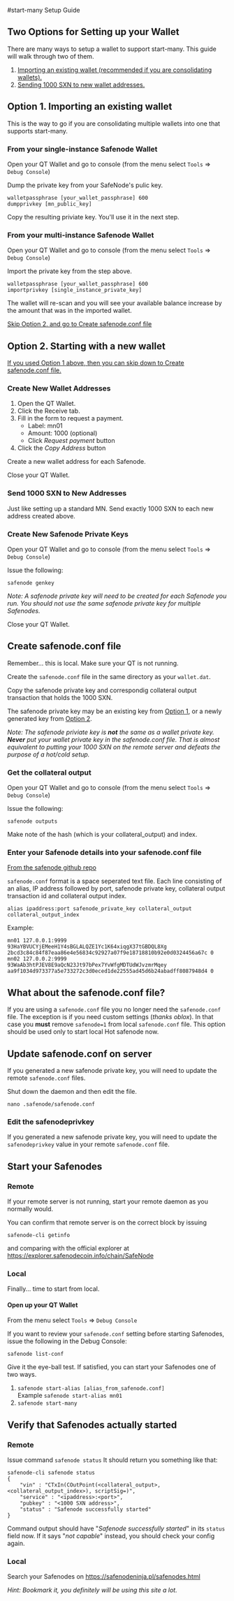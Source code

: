 #start-many Setup Guide

## Two Options for Setting up your Wallet
There are many ways to setup a wallet to support start-many. This guide will walk through two of them.

1. [Importing an existing wallet (recommended if you are consolidating wallets).](#option1)
2. [Sending 1000 SXN to new wallet addresses.](#option2)

## <a name="option1"></a>Option 1. Importing an existing wallet

This is the way to go if you are consolidating multiple wallets into one that supports start-many. 

### From your single-instance Safenode Wallet

Open your QT Wallet and go to console (from the menu select `Tools` => `Debug Console`)

Dump the private key from your SafeNode's pulic key.

```
walletpassphrase [your_wallet_passphrase] 600
dumpprivkey [mn_public_key]
```

Copy the resulting priviate key. You'll use it in the next step.

### From your multi-instance Safenode Wallet

Open your QT Wallet and go to console (from the menu select `Tools` => `Debug Console`)

Import the private key from the step above.

```
walletpassphrase [your_wallet_passphrase] 600
importprivkey [single_instance_private_key]
```

The wallet will re-scan and you will see your available balance increase by the amount that was in the imported wallet.

[Skip Option 2. and go to Create safenode.conf file](#safenodeconf)

## <a name="option2"></a>Option 2. Starting with a new wallet

[If you used Option 1 above, then you can skip down to Create safenode.conf file.](#safenodeconf)

### Create New Wallet Addresses

1. Open the QT Wallet.
2. Click the Receive tab.
3. Fill in the form to request a payment.
    * Label: mn01
    * Amount: 1000 (optional)
    * Click *Request payment* button
5. Click the *Copy Address* button

Create a new wallet address for each Safenode.

Close your QT Wallet.

### Send 1000 SXN to New Addresses

Just like setting up a standard MN. Send exactly 1000 SXN to each new address created above.

### Create New Safenode Private Keys

Open your QT Wallet and go to console (from the menu select `Tools` => `Debug Console`)

Issue the following:

```safenode genkey```

*Note: A safenode private key will need to be created for each Safenode you run. You should not use the same safenode private key for multiple Safenodes.*

Close your QT Wallet.

## <a name="safenodeconf"></a>Create safenode.conf file

Remember... this is local. Make sure your QT is not running.

Create the `safenode.conf` file in the same directory as your `wallet.dat`.

Copy the safenode private key and correspondig collateral output transaction that holds the 1000 SXN.

The safenode private key may be an existing key from [Option 1](#option1), or a newly generated key from [Option 2](#option2). 

*Note: The safenode priviate key is **not** the same as a wallet private key. **Never** put your wallet private key in the safenode.conf file. That is almost equivalent to putting your 1000 SXN on the remote server and defeats the purpose of a hot/cold setup.*

### Get the collateral output

Open your QT Wallet and go to console (from the menu select `Tools` => `Debug Console`)

Issue the following:

```safenode outputs```

Make note of the hash (which is your collateral_output) and index.

### Enter your Safenode details into your safenode.conf file
[From the safenode github repo](https://github.com/safenodecoin/safenodecoin/blob/master/doc/safenode_conf.md)

`safenode.conf` format is a space seperated text file. Each line consisting of an alias, IP address followed by port, safenode private key, collateral output transaction id and collateral output index.

```
alias ipaddress:port safenode_private_key collateral_output collateral_output_index
```

Example:

```
mn01 127.0.0.1:9999 93HaYBVUCYjEMeeH1Y4sBGLALQZE1Yc1K64xiqgX37tGBDQL8Xg 2bcd3c84c84f87eaa86e4e56834c92927a07f9e18718810b92e0d0324456a67c 0
mn02 127.0.0.2:9999 93WaAb3htPJEV8E9aQcN23Jt97bPex7YvWfgMDTUdWJvzmrMqey aa9f1034d973377a5e733272c3d0eced1de22555ad45d6b24abadff8087948d4 0
```

## What about the safenode.conf file?

If you are using a `safenode.conf` file you no longer need the `safenode.conf` file. The exception is if you need custom settings (_thanks oblox_). In that case you **must** remove `safenode=1` from local `safenode.conf` file. This option should be used only to start local Hot safenode now.

## Update safenode.conf on server

If you generated a new safenode private key, you will need to update the remote `safenode.conf` files.

Shut down the daemon and then edit the file.

```nano .safenode/safenode.conf```

### Edit the safenodeprivkey
If you generated a new safenode private key, you will need to update the `safenodeprivkey` value in your remote `safenode.conf` file.

## Start your Safenodes

### Remote

If your remote server is not running, start your remote daemon as you normally would. 

You can confirm that remote server is on the correct block by issuing

```safenode-cli getinfo```

and comparing with the official explorer at https://explorer.safenodecoin.info/chain/SafeNode

### Local

Finally... time to start from local.

#### Open up your QT Wallet

From the menu select `Tools` => `Debug Console`

If you want to review your `safenode.conf` setting before starting Safenodes, issue the following in the Debug Console:

```safenode list-conf```

Give it the eye-ball test. If satisfied, you can start your Safenodes one of two ways.

1. `safenode start-alias [alias_from_safenode.conf]`  
Example ```safenode start-alias mn01```
2. `safenode start-many`

## Verify that Safenodes actually started

### Remote

Issue command `safenode status`
It should return you something like that:
```
safenode-cli safenode status
{
    "vin" : "CTxIn(COutPoint(<collateral_output>, <collateral_output_index>), scriptSig=)",
    "service" : "<ipaddress>:<port>",
    "pubkey" : "<1000 SXN address>",
    "status" : "Safenode successfully started"
}
```
Command output should have "_Safenode successfully started_" in its `status` field now. If it says "_not capable_" instead, you should check your config again.

### Local

Search your Safenodes on https://safenodeninja.pl/safenodes.html

_Hint: Bookmark it, you definitely will be using this site a lot._